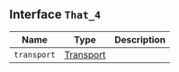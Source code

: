 ## Interface `That_4`

| Name | Type | Description |
| - | - | - |
| `transport` | [Transport](./Transport.md) | &nbsp; |
